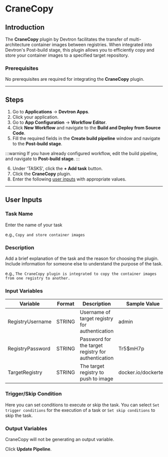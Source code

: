 # CraneCopy

## Introduction
The **CraneCopy** plugin by Devtron facilitates the transfer of multi-architecture container images between registries. When integrated into Devtron's Post-build stage, this plugin allows you to efficiently copy and store your container images to a specified target repository.

### Prerequisites
No prerequisites are required for integrating the **CraneCopy** plugin.

---

## Steps
1. Go to **Applications** → **Devtron Apps**.
2. Click your application.
3. Go to **App Configuration** → **Workflow Editor**.
4. Click **New Workflow** and navigate to the **Build and Deploy from Source Code**.
5. Fill the required fields in the **Create build pipeline** window and navigate to the **Post-build stage**.

:::warning
If you have already configured workflow, edit the build pipeline, and navigate to **Post-build stage**.
:::

6. Under 'TASKS', click the **+ Add task** button.
7. Click the **CraneCopy** plugin.
8. Enter the following [user inputs](#user-inputs) with appropriate values.

---

## User Inputs

### Task Name
Enter the name of your task

e.g., `Copy and store container images`

### Description
Add a brief explanation of the task and the reason for choosing the plugin. Include information for someone else to understand the purpose of the task.

e.g., `The CraneCopy plugin is integrated to copy the container images from one registry to another.`

### Input Variables

| Variable                 | Format       | Description | Sample Value |
| ------------------------ | ------------ | ----------- | ------------ |
|   RegistryUsername       |    STRING    | Username of target registry for authentication      |    admin                |
|   RegistryPassword       |    STRING    | Password for the target registry for authentication |    Tr5$mH7p             |
|   TargetRegistry         |    STRING    | The target registry to push to image                |    docker.io/dockertest |


### Trigger/Skip Condition
Here you can set conditions to execute or skip the task. You can select `Set trigger conditions` for the execution of a task or `Set skip conditions` to skip the task.

### Output Variables
CraneCopy will not be generating an output variable.

Click **Update Pipeline**.



